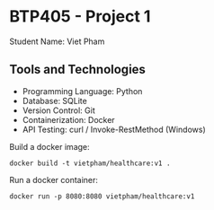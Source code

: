 # BTP405 - Project 1
Student Name: Viet Pham

## Tools and Technologies
- Programming Language: Python
- Database: SQLite
- Version Control: Git
- Containerization: Docker
- API Testing: curl / Invoke-RestMethod (Windows)

Build a docker image:
```
docker build -t vietpham/healthcare:v1 .
``` 
Run a docker container:
```
docker run -p 8080:8080 vietpham/healthcare:v1
```
